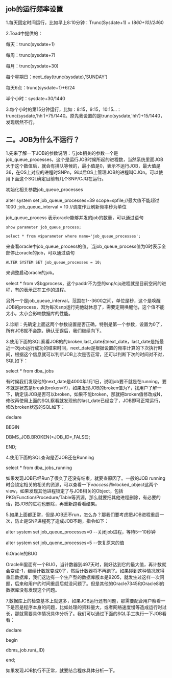 ## job的运行频率设置

1.每天固定时间运行，比如早上8:10分钟：Trunc(Sysdate+1) + (8*60+10)/24*60

2.Toad中提供的：

每天：trunc(sysdate+1)

每周：trunc(sysdate+7)

每月：trunc(sysdate+30)

每个星期日：next_day(trunc(sysdate),'SUNDAY')

每天6点：trunc(sysdate+1)+6/24

半个小时：sysdate+30/1440

3.每个小时的第15分钟运行，比如：8:15，9:15，10:15...：trunc(sysdate,'hh')+75/1440。原先我设置的是trunc(sysdate,'hh')+15/1440，发现居然不行。

## 二。JOB为什么不运行？

1.先来了解一下JOB的参数说明：与job相关的参数一个是job_queue_processes，这个是运行JOB时候所起的进程数，当然系统里面JOB大于这个数值后，就会有排队等候的，最小值是0，表示不运行JOB，最大值是36，在OS上对应的进程时SNPn，9i以后OS上管理JOB的进程叫CJQn。可以使用下面这个SQL确定目前有几个SNP/CJQ在运行。

初始化相关参数job_queue_processes

alter system set job_queue_processes=39 scope=spfile;//最大值不能超过1000 ;job_queue_interval = 10 //调度作业刷新频率秒为单位

job_queue_process 表示oracle能够并发的job的数量，可以通过语句　　


```
show parameter job_queue_process;
```


```
select * from v$parameter where name='job_queue_processes';
```

来查看oracle中job_queue_process的值。当job_queue_process值为0时表示全部停止oracle的job，可以通过语句


```
ALTER SYSTEM SET job_queue_processes = 10;
```

来调整启动oracle的job。

select * from v$bgprocess，这个paddr不为空的snp/cjq进程就是目前空闲的进程，有的表示正在工作的进程。

另外一个是job_queue_interval，范围在1--3600之间，单位是秒，这个是唤醒JOB的process，因为每次snp运行完他就休息了，需要定期唤醒他，这个值不能太小，太小会影响数据库的性能。

2.诊断：先确定上面这两个参数设置是否正确，特别是第一个参数，设置为0了，所有JOB就不会跑，确认无误后，我们继续向下。

3.使用下面的SQL察看JOB的的broken,last_date和next_date，last_date是指最近一次job运行成功的结束时间，next_date是根据设置的频率计算的下次执行时间，根据这个信息就可以判断JOB上次是否正常，还可以判断下次的时间对不对，SQL如下：

select * from dba_jobs

有时候我们发现他的next_date是4000年1月1日，说明job要不就是在running，要不就是状态是break(broken=Y)，如果发现JOB的broken值为Y，找用户了解一下，确定该JOB是否可以broken，如果不能broken，那就把broken值修改成N，修改再使用上面的SQL察看就发现他的last_date已经变了，JOB即可正常运行，修改broken状态的SQL如下：

declare

BEGIN

DBMS_JOB.BROKEN(<JOB_ID>,FALSE);

END;

4.使用下面的SQL查询是否JOB还在Running

select * from dba_jobs_running

如果发现JOB已经Run了很久了还没有结束，就要查原因了。一般的JOB running时会锁定相关的相关的资源，可以查看一下v$access和v$locked_object这两个view，如果发现其他进程锁定了与JOB相关的Object，包括PKG/Function/Procedure/Table等资源，那么就要把其他进程删除，有必要的话，把JOB的进程也删除，再重新跑看看结果。

5.如果上面都正常，但是JOB还不run，怎么办？那我们要考虑把JOB进程重启一次，防止是SNP进程死了造成JOB不跑，指令如下：

alter system set job_queue_processes=0 --关闭job进程，等待5--10秒钟

alter system set job_quene_processes=5 --恢复原来的值

6.Oracle的BUG

Oracle9i里面有一个BUG，当计数器到497天时，刚好达到它的最大值，再计数就会变成-1，继续计数就变成0了，然后计数器将不再跑了。如果碰到这种情况就得重启数据库，我们这边有一个生产型的数据库版本是9205，就发生过这样一次问题，后来和用户约时间重启后就没问题了。但是其他的Oracle7345和Oracle8i的数据库没有发现这个问题。

7.数据库上的检查基本上就这多，如果JOB运行还有问题，那需要配合用户察看一下是否是程序本身的问题，比如处理的资料量大，或者网络速度慢等造成运行时过长，那就需要具体情况具体分析了。我们可以通过下面的SQL手工执行一下JOB看看：

declare

begin

dbms_job.run(<job>_ID)

end;

如果发现JOB执行不正常，就要结合程序具体分析一下。